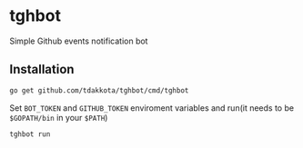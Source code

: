 # tghbot
Simple Github events notification bot


## Installation 
```bash
go get github.com/tdakkota/tghbot/cmd/tghbot
```

Set `BOT_TOKEN` and `GITHUB_TOKEN` enviroment variables and run(it needs to be `$GOPATH/bin` in your `$PATH`)
```bash
tghbot run
```
